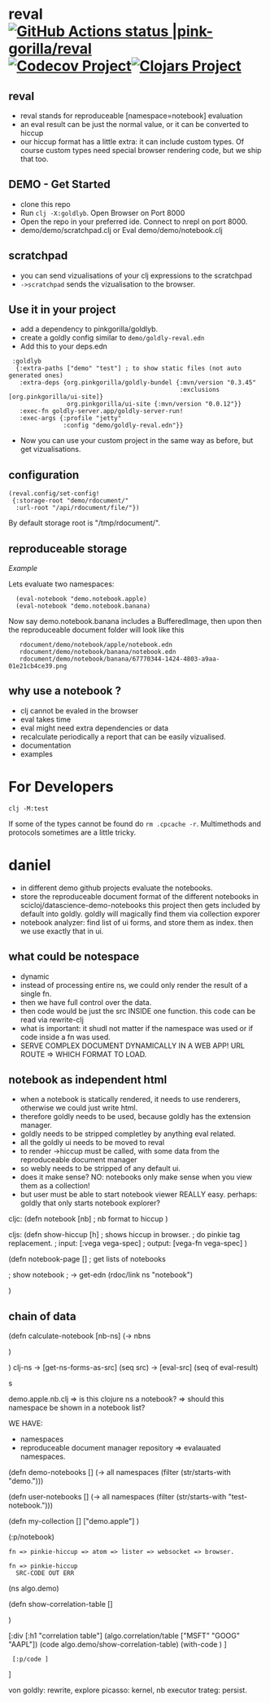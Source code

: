 # reval [![GitHub Actions status |pink-gorilla/reval](https://github.com/pink-gorilla/reval/workflows/CI/badge.svg)](https://github.com/pink-gorilla/reval/actions?workflow=CI)[![Codecov Project](https://codecov.io/gh/pink-gorilla/reval/branch/master/graph/badge.svg)](https://codecov.io/gh/pink-gorilla/reval)[![Clojars Project](https://img.shields.io/clojars/v/org.pinkgorilla/reval.svg)](https://clojars.org/org.pinkgorilla/reval)

## reval
- reval stands for reproduceable [namespace=notebook] evaluation
- an eval result can be just the normal value, or it can be converted to hiccup
- our hiccup format has a little extra: it can include custom types.
  Of course custom types need special browser rendering code, but we ship that too.

## DEMO - Get Started
- clone this repo
- Run `clj -X:goldlyb`. Open Browser on Port 8000
- Open the repo in your preferred ide. Connect to nrepl on port 8000.
- demo/demo/scratchpad.clj or Eval demo/demo/notebook.clj 

## scratchpad
- you can send vizualisations of your clj expressions to the scratchpad 
- `->scratchpad` sends the vizualisation to the browser.

## Use it in your project
- add a dependency to pinkgorilla/goldlyb.
- create a goldly config similar to `demo/goldly-reval.edn`
- Add this to your deps.edn
```
 :goldlyb
  {:extra-paths ["demo" "test"] ; to show static files (not auto generated ones)
   :extra-deps {org.pinkgorilla/goldly-bundel {:mvn/version "0.3.45"
                                               :exclusions [org.pinkgorilla/ui-site]}
                org.pinkgorilla/ui-site {:mvn/version "0.0.12"}}
   :exec-fn goldly-server.app/goldly-server-run!
   :exec-args {:profile "jetty"
               :config "demo/goldly-reval.edn"}}
```
- Now you can use your custom project in the same way as before, but get vizualisations.

## configuration

```
(reval.config/set-config!
 {:storage-root "demo/rdocument/"
  :url-root "/api/rdocument/file/"})
```

By default storage root is "/tmp/rdocument/".


## reproduceable storage

  *Example*

  Lets evaluate two namespaces:
  ```
    (eval-notebook "demo.notebook.apple)
    (eval-notebook "demo.notebook.banana)
  ```

  Now say demo.notebook.banana includes a BufferedImage, then upon 
  then the reproduceable document folder will look like this

  ```
     rdocument/demo/notebook/apple/notebook.edn
     rdocument/demo/notebook/banana/notebook.edn
     rdocument/demo/notebook/banana/67770344-1424-4803-a9aa-01e21cb4ce39.png

  ``` 
## why use a notebook ?
- clj cannot be evaled in the browser
- eval takes time
- eval might need extra dependencies or data 
- recalculate periodically a report that can be easily vizualised.
- documentation
- examples





# For Developers

```
clj -M:test
```

If some of the types cannot be found do `rm .cpcache -r`. Multimethods and
protocols sometimes are a little tricky.





# daniel
- in different demo github projects evaluate the notebooks.
- store the reproduceable document format of the different notebooks in scicloj/datascience-demo-notebooks
  this project then gets included by default into goldly. 
  goldly will magically find them via collection exporer
- notebook analyzer: find list of ui forms, and store them as index.
  then we use exactly that in ui. 

   
## what could be notespace
- dynamic
- instead of processing entire ns, we could only render the result of a single fn.
- then we have full control over the data.
- then code would be just the src INSIDE one function. this code can be read via rewrite-clj 
- what is important: it shudl not matter if the namespace was used or if code inside a fn was used.
- SERVE COMPLEX DOCUMENT DYNAMICALLY IN A WEB APP! URL ROUTE => WHICH FORMAT TO LOAD.

## notebook as independent html
- when a notebook is statically rendered, it needs to use renderers, otherwise we could just write html.
- therefore goldly needs to be used, because goldly has the extension manager.
- goldly needs to be stripped completley by anything eval related.
- all the goldly ui needs to be moved to reval
- to render ->hiccup must be called, with some data from the reproduceable document manager
- so webly needs to be stripped of any default ui. 
- does it make sense? NO: notebooks only make sense when you view them as a collection!
- but user must be able to start notebook viewer REALLY easy. perhaps: goldly that only starts notebook explorer?



 
cljc:
(defn notebook [nb]
  ; nb format to hiccup
)

cljs:
(defn show-hiccup [h]
  ; shows hiccup in browser.
  ; do pinkie tag replacement.
  ; input: [:vega vega-spec]
  ; output: [vega-fn vega-spec]
)

(defn notebook-page []
   ; get lists of notebooks
   
   ; show notebook
      ; -> get-edn (rdoc/link ns "notebook")

      
)







## chain of data

(defn calculate-notebook [nb-ns]
  (-> nbns
      
  )


)
clj-ns -> [get-ns-forms-as-src] (seq src) -> [eval-src] (seq of eval-result) 







s

demo.apple.nb.clj
 => is this clojure ns a notebook?
 => should this namespace be shown in a notebook list?


WE HAVE:
- namespaces
- reproduceable document manager repository
  => evalauated namespaces.


(defn demo-notebooks []
  (-> all namespaces
      (filter (str/starts-with "demo.")))
  
(defn user-notebooks []
  (-> all namespaces
      (filter (str/starts-with "test-notebook.")))
  
  (defn my-collection []
    ["demo.apple"]
    )
  

  (:p/notebook)

    fn => pinkie-hiccup => atom => lister => websocket => browser.
   
    fn => pinkie-hiccup
      SRC-CODE OUT ERR
  
(ns algo.demo)
  
(defn show-correlation-table []
  
  )

  [:div [:h1 "correlation table"]
      (algo.correlation/table ["MSFT" "GOOG" "AAPL"])
      (code algo.demo/show-correlation-table)
        (with-code 
         )
  ]

  

     [:p/code ]
   
   ]


von
goldly: rewrite, explore
picasso: kernel, nb executor
trateg: persist.
